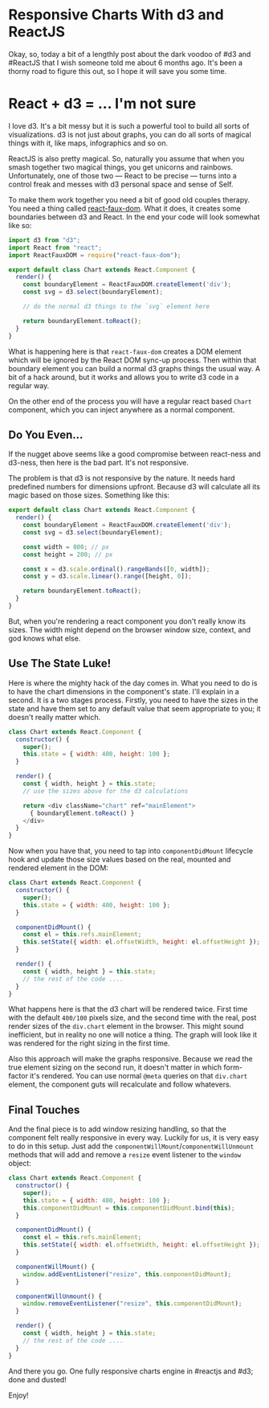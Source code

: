# Responsive Charts With d3 and ReactJS

Okay, so, today a bit of a lengthly post about the dark voodoo of #d3 and #ReactJS
that I wish someone told me about 6 months ago. It's been a thorny road to figure
this out, so I hope it will save you some time.

# React + d3 = ... I'm not sure

I love d3. It's a bit messy but it is such a powerful tool to build all sorts of
visualizations. d3 is not just about graphs, you can do all sorts of magical things
with it, like maps, infographics and so on.

ReactJS is also pretty magical. So, naturally you assume that when you smash
together two magical things, you get unicorns and rainbows. Unfortunately, one
of those two — React to be precise — turns into a control freak and messes with
d3 personal space and sense of Self.

To make them work together you need a bit of good old couples therapy. You need
a thing called [react-faux-dom](https://github.com/Olical/react-faux-dom). What
it does, it creates some boundaries between d3 and React. In the end your code
will look somewhat like so:

```js
import d3 from "d3";
import React from "react";
import ReactFauxDOM = require("react-faux-dom");

export default class Chart extends React.Component {
  render() {
    const boundaryElement = ReactFauxDOM.createElement('div');
    const svg = d3.select(boundaryElement);

    // do the normal d3 things to the `svg` element here

    return boundaryElement.toReact();
  }
}
```

What is happening here is that `react-faux-dom` creates a DOM element which
will be ignored by the React DOM sync-up process. Then within that boundary
element you can build a normal d3 graphs things the usual way. A bit of a hack
around, but it works and allows you to write d3 code in a regular way.

On the other end of the process you will have a regular react based `Chart`
component, which you can inject anywhere as a normal component.

## Do You Even...

If the nugget above seems like a good compromise between react-ness and d3-ness,
then here is the bad part. It's not responsive.

The problem is that d3 is not responsive by the nature. It needs hard predefined
numbers for dimensions upfront. Because d3 will calculate all its magic based on
those sizes. Something like this:

```js
export default class Chart extends React.Component {
  render() {
    const boundaryElement = ReactFauxDOM.createElement('div');
    const svg = d3.select(boundaryElement);

    const width = 800; // px
    const height = 200; // px

    const x = d3.scale.ordinal().rangeBands([0, width]);
    const y = d3.scale.linear().range([height, 0]);

    return boundaryElement.toReact();
  }
}
```

But, when you're rendering a react component you don't really know its sizes.
The width might depend on the browser window size, context, and god knows what
else.

## Use The State Luke!

Here is where the mighty hack of the day comes in. What you need to do is to have
the chart dimensions in the component's state. I'll explain in a second. It is
a two stages process. Firstly, you need to have the sizes in the state and have
them set to any default value that seem appropriate to you; it doesn't really
matter which.

```js
class Chart extends React.Component {
  constructor() {
    super();
    this.state = { width: 400, height: 100 };
  }

  render() {
    const { width, height } = this.state;
    // use the sizes above for the d3 calculations

    return <div className="chart" ref="mainElement">
      { boundaryElement.toReact() }
    </div>
  }
}
```

Now when you have that, you need to tap into `componentDidMount` lifecycle hook
and update those size values based on the real, mounted and rendered element in
the DOM:

```js
class Chart extends React.Component {
  constructor() {
    super();
    this.state = { width: 400, height: 100 };
  }

  componentDidMount() {
    const el = this.refs.mainElement;
    this.setState({ width: el.offsetWidth, height: el.offsetHeight });
  }

  render() {
    const { width, height } = this.state;
    // the rest of the code ....
  }
}
```

What happens here is that the d3 chart will be rendered twice. First time with
the default `400/100` pixels size, and the second time with the real, post render
sizes of the `div.chart` element in the browser. This might sound inefficient,
but in reality no one will notice a thing. The graph will look like it was
rendered for the right sizing in the first time.

Also this approach will make the graphs responsive. Because we read the true
element sizing on the second run, it doesn't matter in which form-factor it's
rendered. You can use normal `@meta` queries on that `div.chart` element, the
component guts will recalculate and follow whatevers.

## Final Touches

And the final piece is to add window resizing handling, so that the component
felt really responsive in every way. Luckily for us, it is very easy to do in
this setup. Just add the `componentWillMount`/`componentWillUnmount` methods that
will add and remove a `resize` event listener to the `window` object:

```js
class Chart extends React.Component {
  constructor() {
    super();
    this.state = { width: 400, height: 100 };
    this.componentDidMount = this.componentDidMount.bind(this);
  }

  componentDidMount() {
    const el = this.refs.mainElement;
    this.setState({ width: el.offsetWidth, height: el.offsetHeight });
  }

  componentWillMount() {
    window.addEventListener("resize", this.componentDidMount);
  }

  componentWillUnmount() {
    window.removeEventListener("resize", this.componentDidMount);
  }

  render() {
    const { width, height } = this.state;
    // the rest of the code ....
  }
}
```

And there you go. One fully responsive charts engine in #reactjs and #d3; done
and dusted!

Enjoy!
